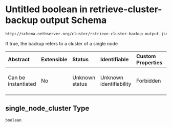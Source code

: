 # Untitled boolean in retrieve-cluster-backup output Schema

```txt
http://schema.nethserver.org/cluster/rstrieve-cluster-backup-output.json#/properties/single_node_cluster
```

If true, the backup refers to a cluster of a single node

| Abstract            | Extensible | Status         | Identifiable            | Custom Properties | Additional Properties | Access Restrictions | Defined In                                                                                                  |
| :------------------ | :--------- | :------------- | :---------------------- | :---------------- | :-------------------- | :------------------ | :---------------------------------------------------------------------------------------------------------- |
| Can be instantiated | No         | Unknown status | Unknown identifiability | Forbidden         | Allowed               | none                | [rstrieve-cluster-backup-output.json\*](cluster/rstrieve-cluster-backup-output.json "open original schema") |

## single\_node\_cluster Type

`boolean`
